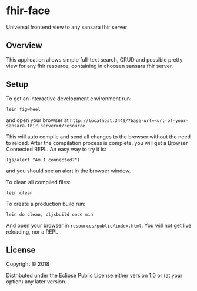 # fhir-face

Universal frontend view to any sansara fhir server

## Overview

This application allows simple full-text search, CRUD and possible pretty view
for any fhir resource, containing in choosen sansara fhir server.

## Setup

To get an interactive development environment run:

    lein figwheel

and open your browser at `http://localhost:3449/?base-url=<url-of-your-sansara-fhir-server>#/resource`

This will auto compile and send all changes to the browser without the
need to reload. After the compilation process is complete, you will
get a Browser Connected REPL. An easy way to try it is:

    (js/alert "Am I connected?")

and you should see an alert in the browser window.

To clean all compiled files:

    lein clean

To create a production build run:

    lein do clean, cljsbuild once min

And open your browser in `resources/public/index.html`. You will not
get live reloading, nor a REPL. 

## License

Copyright © 2018

Distributed under the Eclipse Public License either version 1.0 or (at your option) any later version.
